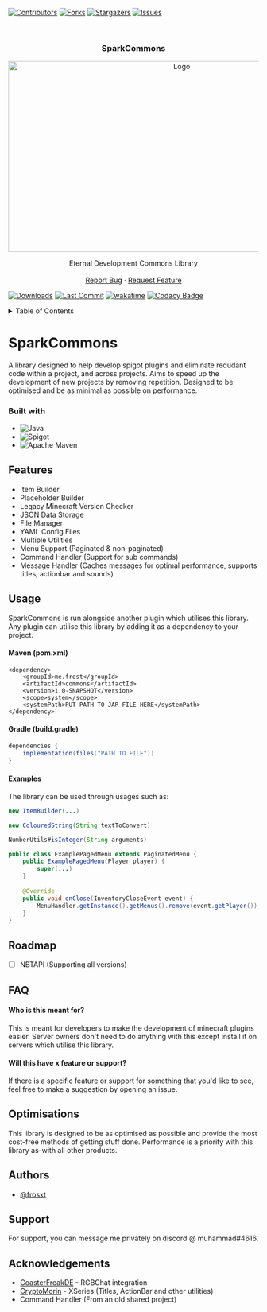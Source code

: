 
[![Contributors][contributors-shield]][contributors-url]
[![Forks][forks-shield]][forks-url]
[![Stargazers][stars-shield]][stars-url]
[![Issues][issues-shield]][issues-url]

<br/>
<div align="center">
<h3 align="center">SparkCommons</h3>

  <a href="https://github.com/frosxt/SparkCommons">
    <img src="https://cdn.discordapp.com/attachments/560497603289153542/1091406068074172538/ETERNAL_DEVELOPMENT_NEW_-_PURPLE_ABSTRACT.png" alt="Logo" width="682.5" height="383.5">
  </a>

  <p align="center">
    Eternal Development Commons Library
    <br />
    <br />
    <a href="https://github.com/frosxt/SparkCommons/issues">Report Bug</a>
    ·
    <a href="https://github.com/frosxt/SparkCommons/issues">Request Feature</a>
  </p>
</div>

[![Downloads][downloads-shield]][downloads-url] [![Last Commit][commits-shield]][commits-url] [![wakatime](https://wakatime.com/badge/user/43415694-efe0-4a8e-b57c-ce409e69d660/project/d1e0e9c7-cd4f-47c5-bd26-4c95a1d226b7.svg)](https://wakatime.com/badge/user/43415694-efe0-4a8e-b57c-ce409e69d660/project/d1e0e9c7-cd4f-47c5-bd26-4c95a1d226b7&v=2) [![Codacy Badge](https://app.codacy.com/project/badge/Grade/b3d0d7dc9fc8471fbf1810596106b4ae)](https://app.codacy.com/gh/frosxt/SparkCommons/dashboard?utm_source=gh&utm_medium=referral&utm_content=&utm_campaign=Badge_grade)

<details>
  <summary>Table of Contents</summary>
  <ol>
    <li>
      <a href="#project-information">Project Information</a>
      <ul>
        <li><a href="#built-with">Built With</a></li>
      </ul>
    </li>
    <li><a href="#features">Features</a></li>
    <li>
      <a href="#usage">Usage</a>
      <ul>
        <li><a href="#maven-pomxml">Maven</a></li>
        <li><a href="#gradle-buildgradle">Gradle</a></li>
        <li><a href="#examples">Examples</a></li>
      </ul>
    </li>
    <li><a href="#roadmap">Roadmap</a></li>
    <li><a href="#faq">FAQ</a></li>
    <li><a href="#optimisation">Optimisation</a></li>
    <li><a href="#authors">Authors</a></li>
    <li><a href="#support">Support</a></li>
    <li><a href="#acknowledgements">Acknowledgements</a></li>
  </ol>
</details>

[contributors-shield]: https://img.shields.io/github/contributors/frosxt/SparkCommons.svg?style=for-the-badge
[contributors-url]: https://github.com/frosxt/SparkCommons/graphs/contributors
[forks-shield]: https://img.shields.io/github/forks/frosxt/SparkCommons.svg?style=for-the-badge
[forks-url]: https://github.com/frosxt/SparkCommons/network/members
[stars-shield]: https://img.shields.io/github/stars/frosxt/SparkCommons.svg?style=for-the-badge
[stars-url]: https://github.com/frosxt/SparkCommons/stargazers
[issues-shield]: https://img.shields.io/github/issues/frosxt/SparkCommons.svg?style=for-the-badge
[issues-url]: https://github.com/frosxt/SparkCommons/issues
[downloads-shield]: https://img.shields.io/github/downloads/frosxt/SparkCommons/total
[downloads-url]: https://github.com/frosxt/SparkCommons/releases
[commits-shield]: https://img.shields.io/github/last-commit/frosxt/SparkCommons
[commits-url]: https://github.com/frosxt/commits/master
# SparkCommons

A library designed to help develop spigot plugins and eliminate redudant code within a project, and across projects. Aims to speed up the development of new projects by removing repetition. Designed to be optimised and be as minimal as possible on performance.

### Built with
* ![Java][Java]
* ![Spigot][Spigot]
* ![Apache Maven][Maven]

[Java]: https://img.shields.io/badge/java-%23ED8B00.svg?style=for-the-badge&logo=oracle&logoColor=white
[Spigot]: https://img.shields.io/badge/Spigot-yellow.svg?style=for-the-badge&logo=minecraft&logoColor=white
[Maven]: https://img.shields.io/badge/Apache%20Maven-C71A36?style=for-the-badge&logo=Apache%20Maven&logoColor=white
## Features

- Item Builder
- Placeholder Builder
- Legacy Minecraft Version Checker
- JSON Data Storage
- File Manager
- YAML Config Files
- Multiple Utilities
- Menu Support (Paginated & non-paginated)
- Command Handler (Support for sub commands)
- Message Handler (Caches messages for optimal performance, supports titles, actionbar and sounds)


## Usage
SparkCommons is run alongside another plugin which utilises this library. Any plugin can utilise this library by adding it as a dependency to your project.

#### Maven (pom.xml)
```maven
<dependency>
    <groupId>me.frost</groupId>
    <artifactId>commons</artifactId>
    <version>1.0-SNAPSHOT</version>
    <scope>system</scope>
    <systemPath>PUT PATH TO JAR FILE HERE</systemPath>
</dependency>
```
#### Gradle (build.gradle)
```gradle
dependencies {
    implementation(files("PATH TO FILE"))
}
```
#### Examples
The library can be used through usages such as:
```java
new ItemBuilder(...)
```
```java
new ColouredString(String textToConvert)
```
```java
NumberUtils#isInteger(String arguments)
```
```java
public class ExamplePagedMenu extends PaginatedMenu {
    public ExamplePagedMenu(Player player) {
        super(...)
    }
    
    @Override
    public void onClose(InventoryCloseEvent event) {
        MenuHandler.getInstance().getMenus().remove(event.getPlayer());
    }
}
```

## Roadmap

- [ ] NBTAPI (Supporting all versions)

## FAQ

#### Who is this meant for?

This is meant for developers to make the development of minecraft plugins easier. Server owners don't need to do anything with this except install it on servers which utilise this library.

#### Will this have x feature or support?

If there is a specific feature or support for something that you'd like to see, feel free to make a suggestion by opening an issue.


## Optimisations

This library is designed to be as optimised as possible and provide the most cost-free methods of getting stuff done. Performance is a priority with this library as-with all other products.


## Authors

- [@frosxt](https://www.github.com/frosxt)


## Support

For support, you can message me privately on discord @ muhammad#4616.


## Acknowledgements
* [CoasterFreakDE](https://github.com/CoasterFreakDE/minecraft-spigot-rgb-chat-support) - RGBChat integration
* [CryptoMorin](https://github.com/CryptoMorin) - XSeries (Titles, ActionBar and other utilities)
* Command Handler (From an old shared project)
